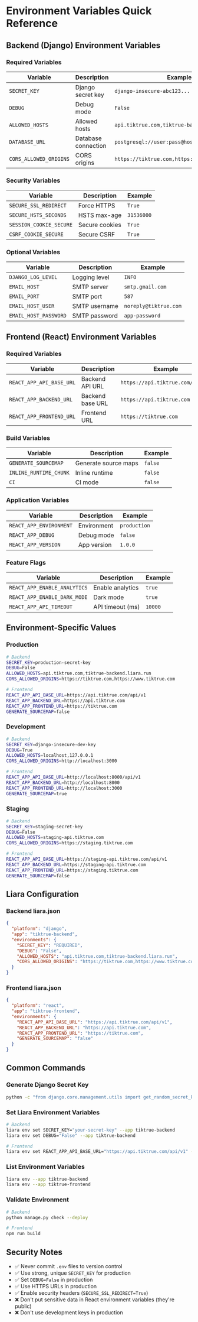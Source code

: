 # Environment Variables Quick Reference

## Backend (Django) Environment Variables

### Required Variables

| Variable | Description | Example |
|----------|-------------|---------|
| `SECRET_KEY` | Django secret key | `django-insecure-abc123...` |
| `DEBUG` | Debug mode | `False` |
| `ALLOWED_HOSTS` | Allowed hosts | `api.tiktrue.com,tiktrue-backend.liara.run` |
| `DATABASE_URL` | Database connection | `postgresql://user:pass@host:5432/db` |
| `CORS_ALLOWED_ORIGINS` | CORS origins | `https://tiktrue.com,https://www.tiktrue.com` |

### Security Variables

| Variable | Description | Example |
|----------|-------------|---------|
| `SECURE_SSL_REDIRECT` | Force HTTPS | `True` |
| `SECURE_HSTS_SECONDS` | HSTS max-age | `31536000` |
| `SESSION_COOKIE_SECURE` | Secure cookies | `True` |
| `CSRF_COOKIE_SECURE` | Secure CSRF | `True` |

### Optional Variables

| Variable | Description | Example |
|----------|-------------|---------|
| `DJANGO_LOG_LEVEL` | Logging level | `INFO` |
| `EMAIL_HOST` | SMTP server | `smtp.gmail.com` |
| `EMAIL_PORT` | SMTP port | `587` |
| `EMAIL_HOST_USER` | SMTP username | `noreply@tiktrue.com` |
| `EMAIL_HOST_PASSWORD` | SMTP password | `app-password` |

## Frontend (React) Environment Variables

### Required Variables

| Variable | Description | Example |
|----------|-------------|---------|
| `REACT_APP_API_BASE_URL` | Backend API URL | `https://api.tiktrue.com/api/v1` |
| `REACT_APP_BACKEND_URL` | Backend base URL | `https://api.tiktrue.com` |
| `REACT_APP_FRONTEND_URL` | Frontend URL | `https://tiktrue.com` |

### Build Variables

| Variable | Description | Example |
|----------|-------------|---------|
| `GENERATE_SOURCEMAP` | Generate source maps | `false` |
| `INLINE_RUNTIME_CHUNK` | Inline runtime | `false` |
| `CI` | CI mode | `false` |

### Application Variables

| Variable | Description | Example |
|----------|-------------|---------|
| `REACT_APP_ENVIRONMENT` | Environment | `production` |
| `REACT_APP_DEBUG` | Debug mode | `false` |
| `REACT_APP_VERSION` | App version | `1.0.0` |

### Feature Flags

| Variable | Description | Example |
|----------|-------------|---------|
| `REACT_APP_ENABLE_ANALYTICS` | Enable analytics | `true` |
| `REACT_APP_ENABLE_DARK_MODE` | Dark mode | `true` |
| `REACT_APP_API_TIMEOUT` | API timeout (ms) | `10000` |

## Environment-Specific Values

### Production
```bash
# Backend
SECRET_KEY=production-secret-key
DEBUG=False
ALLOWED_HOSTS=api.tiktrue.com,tiktrue-backend.liara.run
CORS_ALLOWED_ORIGINS=https://tiktrue.com,https://www.tiktrue.com

# Frontend
REACT_APP_API_BASE_URL=https://api.tiktrue.com/api/v1
REACT_APP_BACKEND_URL=https://api.tiktrue.com
REACT_APP_FRONTEND_URL=https://tiktrue.com
GENERATE_SOURCEMAP=false
```

### Development
```bash
# Backend
SECRET_KEY=django-insecure-dev-key
DEBUG=True
ALLOWED_HOSTS=localhost,127.0.0.1
CORS_ALLOWED_ORIGINS=http://localhost:3000

# Frontend
REACT_APP_API_BASE_URL=http://localhost:8000/api/v1
REACT_APP_BACKEND_URL=http://localhost:8000
REACT_APP_FRONTEND_URL=http://localhost:3000
GENERATE_SOURCEMAP=true
```

### Staging
```bash
# Backend
SECRET_KEY=staging-secret-key
DEBUG=False
ALLOWED_HOSTS=staging-api.tiktrue.com
CORS_ALLOWED_ORIGINS=https://staging.tiktrue.com

# Frontend
REACT_APP_API_BASE_URL=https://staging-api.tiktrue.com/api/v1
REACT_APP_BACKEND_URL=https://staging-api.tiktrue.com
REACT_APP_FRONTEND_URL=https://staging.tiktrue.com
GENERATE_SOURCEMAP=false
```

## Liara Configuration

### Backend liara.json
```json
{
  "platform": "django",
  "app": "tiktrue-backend",
  "environments": {
    "SECRET_KEY": "REQUIRED",
    "DEBUG": "False",
    "ALLOWED_HOSTS": "api.tiktrue.com,tiktrue-backend.liara.run",
    "CORS_ALLOWED_ORIGINS": "https://tiktrue.com,https://www.tiktrue.com"
  }
}
```

### Frontend liara.json
```json
{
  "platform": "react",
  "app": "tiktrue-frontend",
  "environments": {
    "REACT_APP_API_BASE_URL": "https://api.tiktrue.com/api/v1",
    "REACT_APP_BACKEND_URL": "https://api.tiktrue.com",
    "REACT_APP_FRONTEND_URL": "https://tiktrue.com",
    "GENERATE_SOURCEMAP": "false"
  }
}
```

## Common Commands

### Generate Django Secret Key
```bash
python -c "from django.core.management.utils import get_random_secret_key; print(get_random_secret_key())"
```

### Set Liara Environment Variables
```bash
# Backend
liara env set SECRET_KEY="your-secret-key" --app tiktrue-backend
liara env set DEBUG="False" --app tiktrue-backend

# Frontend
liara env set REACT_APP_API_BASE_URL="https://api.tiktrue.com/api/v1" --app tiktrue-frontend
```

### List Environment Variables
```bash
liara env --app tiktrue-backend
liara env --app tiktrue-frontend
```

### Validate Environment
```bash
# Backend
python manage.py check --deploy

# Frontend
npm run build
```

## Security Notes

- ✅ Never commit `.env` files to version control
- ✅ Use strong, unique `SECRET_KEY` for production
- ✅ Set `DEBUG=False` in production
- ✅ Use HTTPS URLs in production
- ✅ Enable security headers (`SECURE_SSL_REDIRECT=True`)
- ❌ Don't put sensitive data in React environment variables (they're public)
- ❌ Don't use development keys in production